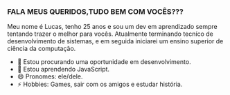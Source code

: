 ### FALA MEUS QUERIDOS,TUDO BEM COM VOCÊS???
Meu nome é Lucas, tenho 25 anos e sou um dev em aprendizado sempre tentando trazer o melhor para vocês. Atualmente terminando tecníco de desenvolvimento de sistemas, e em seguida iniciarei um ensino superior de ciência da computação.
 
- 🔭 Estou procurando uma oportunidade em desenvolvimento.
- 🌱 Estou aprendendo JavaScript.
- 😄 Pronomes: ele/dele.
- ⚡ Hobbies: Games, sair com os amigos e estudar história.

